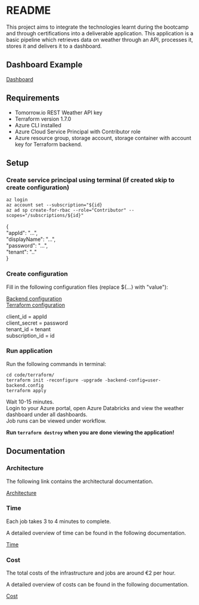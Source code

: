 # README

This project aims to integrate the technologies learnt during the bootcamp and through certifications into a deliverable application.
This application is a basic pipeline which retrieves data on weather through an API, processes it, stores it and delivers it to a dashboard.

## Dashboard Example

[Dashboard](/dashboard.pdf)

## Requirements

- Tomorrow.io REST Weather API key
- Terraform version 1.7.0
- Azure CLI installed
- Azure Cloud Service Principal with Contributor role
- Azure resource group, storage account, storage container with account key for Terraform backend.

## Setup

### Create service principal using terminal (if created skip to create configuration)

`az login`  
`az account set --subscription="${id}`  
`az ad sp create-for-rbac --role="Contributor" --scopes="/subscriptions/${id}"` 

{  
  "appId": "...",  
  "displayName": "...",  
  "password": "...",  
  "tenant": ".."  
}  

### Create configuration

Fill in the following configuration files (replace ${...} with "value"):  

[Backend configuration](/code/terraform/user-backend.config)  
[Terraform configuration](/code/terraform/user.auto.tfvars)  

client_id = appId  
client_secret = password  
tenant_id = tenant  
subscription_id = id  

### Run application

Run the following commands in terminal:

`cd code/terraform/`  
`terraform init -reconfigure -upgrade -backend-config=user-backend.config`  
`terraform apply`  

Wait 10-15 minutes.  
Login to your Azure portal, open Azure Databricks and view the weather dashboard under all dashboards.  
Job runs can be viewed under workflow.  

**Run `terraform destroy` when you are done viewing the application!**

## Documentation

### Architecture  

The following link contains the architectural documentation.  

[Architecture](/documentation/architecture/architecture.md)

### Time  

Each job takes 3 to 4 minutes to complete.  

A detailed overview of time can be found in the
following documentation.

[Time](/documentation/metrics/time.md)

### Cost  

The total costs of the infrastructure and jobs are
around €2 per hour.

A detailed overview of costs can be found in the
following documentation.

[Cost](/documentation/metrics/cost.md)